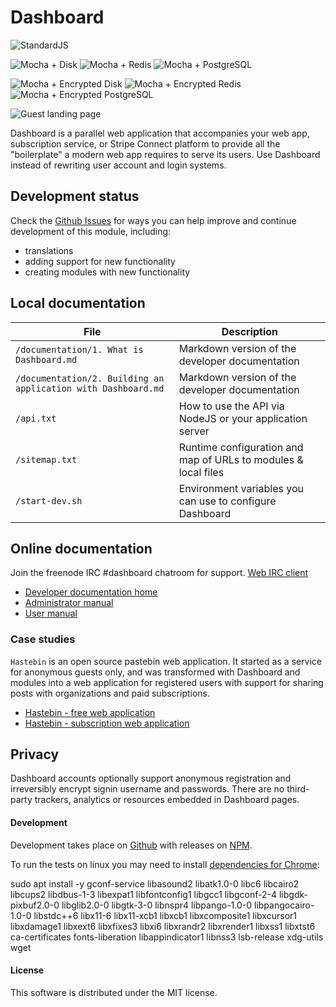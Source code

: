 # Dashboard
![StandardJS](https://github.com/userdashboard/dashboard/workflows/StandardJS%20Lint/badge.svg) 

![Mocha + Disk](https://github.com/userdashboard/dashboard/workflows/Mocha%20Disk/badge.svg) ![Mocha + Redis](https://github.com/userdashboard/dashboard/workflows/Mocha%20Redis%20Encrypted/badge.svg) ![Mocha + PostgreSQL](https://github.com/userdashboard/dashboard/workflows/Mocha%20PostgreSQL/badge.svg)  

![Mocha + Encrypted Disk](https://github.com/userdashboard/dashboard/workflows/Mocha%20Disk/badge.svg) ![Mocha + Encrypted Redis](https://github.com/userdashboard/dashboard/workflows/Mocha%20Redis%20Encrypted/badge.svg) ![Mocha + Encrypted PostgreSQL](https://github.com/userdashboard/dashboard/workflows/Mocha%20PostgreSQL/badge.svg)

![Guest landing page](https://userdashboard.github.io/outline.png?raw=true) 

Dashboard is a parallel web application that accompanies your web app, subscription service, or Stripe Connect platform to provide all the "boilerplate" a modern web app requires to serve its users.  Use Dashboard instead of rewriting user account and login systems.

## Development status

Check the [Github Issues](https://github.com/userdashboard/dashboard/issues) for ways you can help improve and continue development of this module, including:

- translations
- adding support for new functionality
- creating modules with new functionality

## Local documentation

| File | Description | 
|------|-------------|
| `/documentation/1. What is Dashboard.md` | Markdown version of the developer documentation |
| `/documentation/2. Building an application with Dashboard.md` | Markdown version of the developer documentation |
| `/api.txt` | How to use the API via NodeJS or your application server |
| `/sitemap.txt` | Runtime configuration and map of URLs to modules & local files |
| `/start-dev.sh` | Environment variables you can use to configure Dashboard |

## Online documentation

Join the freenode IRC #dashboard chatroom for support.  [Web IRC client](https://kiwiirc.com/nextclient/)

- [Developer documentation home](https://userdashboard.github.io/home)
- [Administrator manual](https://userdashboard.github.io/administrators/home)
- [User manual](https://userdashboard.github.io/users/home)

### Case studies 

`Hastebin` is an open source pastebin web application.  It started as a service for anonymous guests only, and was transformed with Dashboard and modules into a web application for registered users with support for sharing posts with organizations and paid subscriptions.

- [Hastebin - free web application](https://userdashboard.github.io/integrations/converting-hastebin-free-saas.html)
- [Hastebin - subscription web application](https://userdashboard.github.io/integrations/converting-hastebin-subscription-saas.html)

## Privacy

Dashboard accounts optionally support anonymous registration and irreversibly encrypt signin username and passwords.  There are no third-party trackers, analytics or resources embedded in Dashboard pages.  

#### Development

Development takes place on [Github](https://github.com/userdashboard/dashboard) with releases on [NPM](https://www.npmjs.com/package/@userdashboard/dashboard).

To run the tests on linux you may need to install [dependencies for Chrome](https://stackoverflow.com/questions/59112956/cant-use-puppeteer-error-failed-to-launch-chrome):

sudo apt install -y gconf-service libasound2 libatk1.0-0 libc6 libcairo2 libcups2 libdbus-1-3 libexpat1 libfontconfig1 libgcc1 libgconf-2-4 libgdk-pixbuf2.0-0 libglib2.0-0 libgtk-3-0 libnspr4 libpango-1.0-0 libpangocairo-1.0-0 libstdc++6 libx11-6 libx11-xcb1 libxcb1 libxcomposite1 libxcursor1 libxdamage1 libxext6 libxfixes3 libxi6 libxrandr2 libxrender1 libxss1 libxtst6 ca-certificates fonts-liberation libappindicator1 libnss3 lsb-release xdg-utils wget

#### License

This software is distributed under the MIT license.
